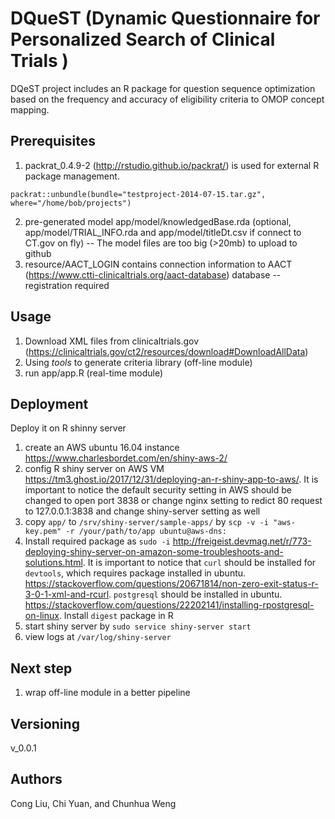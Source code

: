 # DQueST (Dynamic Questionnaire for Personalized Search of Clinical Trials )
DQeST project includes an R package for question sequence optimization based on the frequency and accuracy of eligibility criteria to OMOP concept mapping.

## Prerequisites
1. packrat_0.4.9-2 (http://rstudio.github.io/packrat/) is used for external R package management. 
```
packrat::unbundle(bundle="testproject-2014-07-15.tar.gz", where="/home/bob/projects")
```
2. pre-generated model app/model/knowledgedBase.rda (optional, app/model/TRIAL_INFO.rda and app/model/titleDt.csv if connect to CT.gov on fly)
-- The model files are too big (>20mb) to upload to github
3. resource/AACT_LOGIN contains connection information to AACT (https://www.ctti-clinicaltrials.org/aact-database) database
-- registration required

## Usage 
1. Download XML files from clinicaltrials.gov (https://clinicaltrials.gov/ct2/resources/download#DownloadAllData)
2. Using *tools* to generate criteria library (off-line module)
3. run app/app.R (real-time module)

## Deployment
Deploy it on R shinny server
1. create an AWS ubuntu 16.04 instance https://www.charlesbordet.com/en/shiny-aws-2/
2. config R shiny server on AWS VM https://tm3.ghost.io/2017/12/31/deploying-an-r-shiny-app-to-aws/. It is important to notice the default security setting in AWS should be changed to open port 3838 or change nginx setting to redict 80 request to 127.0.0.1:3838 and change shiny-server setting as well
3. copy `app/` to `/srv/shiny-server/sample-apps/` by `scp -v -i "aws-key.pem" -r /your/path/to/app ubuntu@aws-dns:`
4. Install required package as `sudo -i` http://freigeist.devmag.net/r/773-deploying-shiny-server-on-amazon-some-troubleshoots-and-solutions.html. It is important to notice that `curl` should be installed for `devtools`, which requires package installed in ubuntu. https://stackoverflow.com/questions/20671814/non-zero-exit-status-r-3-0-1-xml-and-rcurl. 
`postgresql` should be installed in ubuntu. https://stackoverflow.com/questions/22202141/installing-rpostgresql-on-linux. Install `digest` package in R 
5. start shiny server by `sudo service shiny-server start`
6. view logs at `/var/log/shiny-server`

## Next step
1. wrap off-line module in a better pipeline

## Versioning
v_0.0.1

## Authors
Cong Liu, Chi Yuan, and Chunhua Weng
